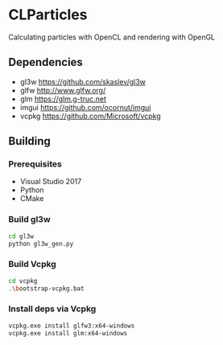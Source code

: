 # CLParticles

Calculating particles with OpenCL and rendering with OpenGL

## Dependencies

- gl3w <https://github.com/skaslev/gl3w>
- glfw <http://www.glfw.org/>
- glm <https://glm.g-truc.net>
- imgui <https://github.com/ocornut/imgui>
- vcpkg <https://github.com/Microsoft/vcpkg>

## Building

### Prerequisites

- Visual Studio 2017
- Python
- CMake

### Build gl3w

```sh
cd gl3w
python gl3w_gen.py
```

### Build Vcpkg

```sh
cd vcpkg
.\bootstrap-vcpkg.bat
```

### Install deps via Vcpkg

```sh
vcpkg.exe install glfw3:x64-windows
vcpkg.exe install glm:x64-windows
```
